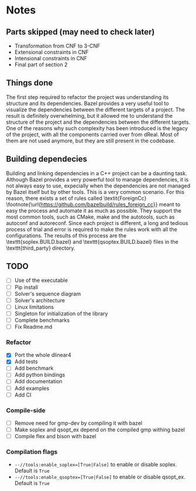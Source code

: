 # Notes

## Parts skipped (may need to check later)

- Transformation from CNF to 3-CNF
- Extensional constraints in CNF
- Intensional constraints in CNF
- Final part of section 2

## Things done

The first step required to refactor the project was understanding its structure and its dependencies.
Bazel provides a very useful tool to visualize the dependencies between the different targets of a project.
The result is definitely overwhelming, but it allowed me to understand the structure of the project and the dependencies between the different targets.
One of the reasons why such complexity has been introduced is the legacy of the project, with all the components carried over from dReal.
Most of them are not used anymore, but they are still present in the codebase.

## Building dependecies

Building and linking dependencies in a C++ project can be a daunting task.
Although Bazel provides a very powerful tool to manage dependencies, it is not always easy to use, expecially when the dependencies are not managed by Bazel itself but by other tools.
This is a very common scenario.
For this reason, there exists a set of rules called \textit{ForeignCc} \footnote{\url{https://github.com/bazelbuild/rules_foreign_cc}} meant to easy the process and automate it as much as possible.
They support the most common tools, such as CMake, make and the autotools, such as autoconf and autoreconf.
Since each project is different, a long and tedious process of trial and error is required to make the rules work with all the configurations.
The results of this process are the \texttt{soplex.BUILD.bazel} and \texttt{qsoptex.BUILD.bazel} files in the \texttt{third_party} directory.

## TODO

- [ ] Use of the executable
- [ ] Pip install
- [ ] Solver's sequence diagram
- [ ] Solver's architecture
- [ ] Linux limitations
- [ ] Singleton for initialization of the library
- [ ] Complete benchmarks
- [ ] Fix Readme.md

### Refactor

- [x] Port the whole dlinear4
- [x] Add tests
- [ ] Add benchmark
- [ ] Add python bindings
- [ ] Add documentation
- [ ] Add examples
- [ ] Add CI

### Compile-side

- [ ] Remove need for gmp-dev by compiling it with bazel
- [ ] Make soplex and qsopt_ex depend on the compiled gmp withing bazel
- [ ] Compile flex and bison with bazel

### Compilation flags

- `--//tools:enable_soplex=[True|False]` to enable or disable soplex. Default is `True`
- `--//tools:enable_qsoptex=[True|False]` to enable or disable qsopt_ex. Default is `True`
